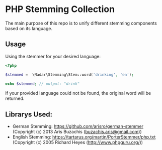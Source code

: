 # PHP Stemming Collection

The main purpose of this repo is to unify different stemming components based on its language.

## Usage

Using the stemmer for your desired language:

```php
<?php

$stemmed =  \Nadar\Stemming\Stem::word('drinking', 'en');

echo $stemmed; // output: "drink"
```

If your provided language could not be found, the original word will be returned.

## Librarys Used:

+ German Stemming: https://github.com/arisro/german-stemmer (Copyright (c) 2013 Aris Buzachis (buzachis.aris@gmail.com))
+ English Stemming: https://tartarus.org/martin/PorterStemmer/php.txt (Copyright (c) 2005 Richard Heyes (http://www.phpguru.org/))